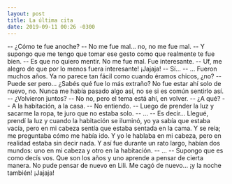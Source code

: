 ```yaml
---
layout: post
title: La última cita
date: 2019-09-11 00:26 -0300
---
```


-- ¿Cómo te fue anoche?
-- No me fue mal... no, no me fue mal.
-- Y supongo que me tengo que tomar ese gesto como que realmente te fue bien.
-- Es que no quiero mentir. No me fue mal. Fue interesante.
-- Uf, me alegro de que por lo menos fuera interesante! ¡Jajaja!
-- Sí...
-- ... Fueron muchos años. Ya no parece tan fácil como cuando éramos chicos,
   ¿no?
-- Puede ser pero... ¿Sabés qué fue lo más extraño? No fue estar ahí solo de
   nuevo, no. Nunca me había pasado algo así, no se si es común sentirlo así.
-- ¿Volvieron juntos?
-- No no, pero el tema está ahí, en volver.
-- ¿A qué?
-- A la habitación, a la casa.
-- No entiendo.
-- Luego de prender la luz y sacarme la ropa, te juro que no estaba solo.
-- ...
-- Es decir... Llegué, prendí la luz y cuando la habitación se iluminó, yo ya
   sabía que estaba vacía, pero en mi cabeza sentía que estaba sentada en la
   cama. Y se reía; me preguntaba cómo me había ido. Y yo le hablaba en mi
   cabeza, pero en realidad estaba sin decir nada. Y así fue durante un rato
   largo, habían dos mundos: uno en mi cabeza y otro en la habitación.
-- ...
-- Supongo que es como decís vos. Que son los años y uno aprende a pensar de
   cierta manera. No pude pensar de nuevo en Lili. Me cagó de nuevo... ¡y la
   noche también! ¡Jajaja!
